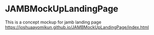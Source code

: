 # JAMBMockUpLandingPage
This is a concept mockup for jamb landing page
https://joshuaayomikun.github.io/JAMBMockUpLandingPage/index.html
